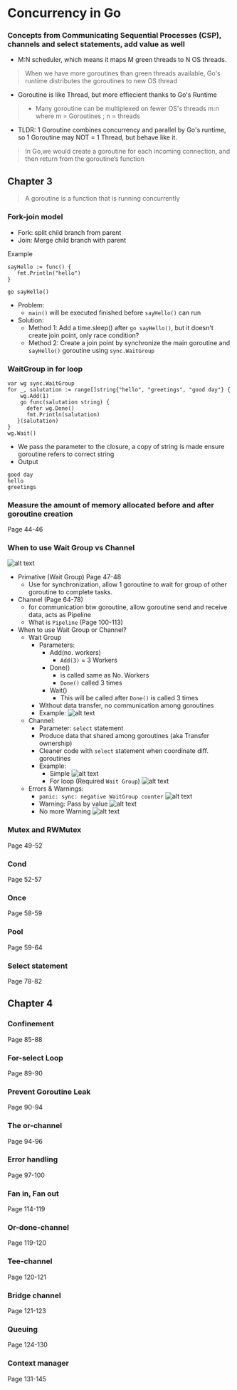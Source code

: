 # Concurrency in Go
### Concepts from Communicating Sequential Processes (CSP), channels and select statements, add value as well
- M:N scheduler, which means it maps M green threads to N OS threads.
> When we have more goroutines than green threads available, Go's runtime distributes the goroutines to new OS thread

- Goroutine is like Thread, but more effiecient thanks to Go's Runtime
> - Many goroutine can be multiplexed on fewer OS's threads m:n where 
m = Goroutines ; n = threads

- TLDR: 1 Goroutine combines concurrency and parallel by Go's runtime, so 1 Goroutine may NOT = 1 Thread, but behave like it. 
>  In Go,we would create a goroutine for each incoming connection, and then return from the goroutine’s function

## Chapter 3
> A goroutine is a function that is running concurrently

### Fork-join model 
   - Fork: split child branch from parent 
   - Join: Merge child branch with parent

Example
```
sayHello := func() {
   fmt.Println("hello")
}

go sayHello()
```
- Problem:
   - ```main()``` will be executed finished before ```sayHello()``` can run
- Solution:
   - Method 1: Add a time.sleep() after ```go sayHello()```, but it doesn't create join point, only race condition?
   - Method 2: Create a join point by synchronize the main goroutine and ```sayHello()``` goroutine using ```sync.WaitGroup```

### WaitGroup in for loop
```
var wg sync.WaitGroup
for _, salutation := range[]string{"hello", "greetings", "good day"} {
	wg.Add(1)
	go func(salutation string) {
      defer wg.Done()
      fmt.Println(salutation)
   }(salutation)
}
wg.Wait()
```
- We pass the parameter to the closure, a copy of string is made ensure goroutine refers to correct string
- Output
```
good day
hello
greetings
```
### Measure the amount of memory allocated before and after goroutine creation
Page 44-46
### When to use Wait Group vs Channel
![alt text](images/image.png)
- Primative (Wait Group) Page 47-48
   - Use for synchronization, allow 1 goroutine to wait for group of other goroutine to complete tasks.
- Channel (Page 64-78)
   - for communication btw goroutine, allow goroutine send and receive data, acts as Pipeline
   - What is ```Pipeline``` (Page 100-113)
- When to use Wait Group or Channel?
   - Wait Group 
      - Parameters: 
         - Add(no. workers)
            - ```Add(3)``` = 3 Workers  
         - Done()
            - is called same as No. Workers
            - ```Done()``` called 3 times
         - Wait() 
            - This will be called after ```Done()``` is called 3 times
      - Without data transfer, no communication among goroutines
      - Example:
      ![alt text](images/image-3.png) 
   - Channel:
      - Parameter: ```select``` statement
      - Produce data that shared among goroutines (aka Transfer ownership)
      - Cleaner code with ```select``` statement when coordinate diff. goroutines
      - Example:
         - Simple 
      ![alt text](images/image-4.png)
         - For loop (Required ```Wait Group```)
         ![alt text](images/image-6.png)
   - Errors & Warnings: 
      - ```panic: sync: negative WaitGroup counter```
      ![alt text](images/image-5.png) 
      - Warning: Pass by value
      ![alt text](images/image-1.png)
      - No more Warning
      ![alt text](images/image-2.png)  
   
   
### Mutex and RWMutex
Page 49-52
### Cond
Page 52-57
### Once
Page 58-59
### Pool
Page 59-64
### Select statement
Page 78-82
## Chapter 4
### Confinement
Page 85-88
### For-select Loop
Page 89-90
### Prevent Goroutine Leak
Page 90-94
### The or-channel
Page 94-96
### Error handling
Page 97-100
### Fan in, Fan out
Page 114-119
### Or-done-channel
Page 119-120
### Tee-channel
Page 120-121
### Bridge channel
Page 121-123
### Queuing
Page 124-130
### Context manager
Page 131-145
